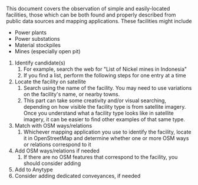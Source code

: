 This document covers the observation of simple and easily-located facilities, those which can be both found and properly described from public data sources and mapping applications. These facilities might include

* Power plants
* Power substations
* Material stockpiles
* Mines (especially open pit)

1. Identify candidate(s)
   1. For example, search the web for "List of Nickel mines in Indonesia"
   2. If you find a list, perform the following steps for one entry at a time
2. Locate the facility on satellite
   1. Search using the name of the facility. You may need to use variations on the facility's name, or nearby towns. 
   2. This part can take some creativity and/or visual searching, depending on how visible the facility type is from satellite imagery. Once you understand what a facility type looks like in satellite imagery, it can be easier to find other examples of that same type.
3. Match with OSM ways/relations
   1. Whichever mapping application you use to identify the facility, locate it in OpenStreetMap and determine whether one or more OSM ways or relations correspond to it
4. Add OSM ways/relations if needed
   1. If there are no OSM features that correspond to the facility, you should consider adding 
5. Add to Anytype
6. Consider adding dedicated conveyances, if needed


